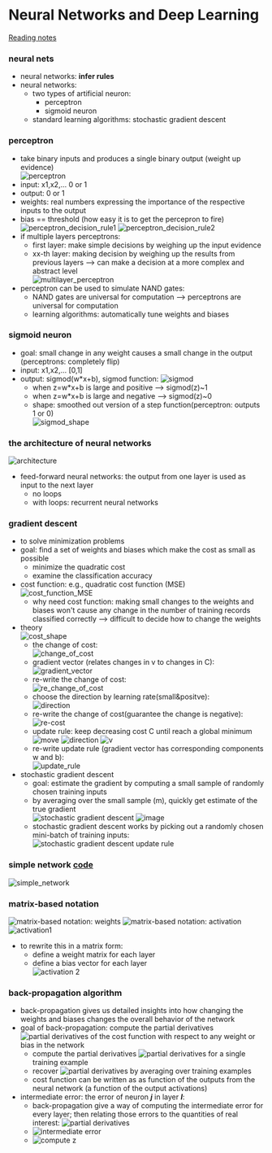 # Neural Networks and Deep Learning

[Reading notes](http://neuralnetworksanddeeplearning.com/)

### neural nets
- neural networks: __infer rules__  
- neural networks:  
    + two types of artificial neuron:  
        * perceptron  
        * sigmoid neuron  
    + standard learning algorithms: stochastic gradient descent  


    
### perceptron  
- take binary inputs and produces a single binary output (weight up evidence)  
![perceptron](https://cloud.githubusercontent.com/assets/5633774/23443637/6525c374-fded-11e6-9d5a-fbcf13695528.png)  
- input: x1,x2,... 0 or 1  
- output: 0 or 1  
- weights: real numbers expressing the importance of the respective inputs to the output 
- bias == threshold (how easy it is to get the percepron to fire)  
![perceptron_decision_rule1](https://cloud.githubusercontent.com/assets/5633774/23443684/bf192290-fded-11e6-96e8-b9447df47c5f.png)
![perceptron_decision_rule2](https://cloud.githubusercontent.com/assets/5633774/23444169/975eff4c-fdf0-11e6-9b79-a0ca3c3762d7.png)
- if multiple layers perceptrons:
    + first layer: make simple decisions by weighing up the input evidence  
    + xx-th layer: making decision by weighing up the results from previous layers --> can make a decision at a more complex and abstract level      
    ![multilayer_perceptron](https://cloud.githubusercontent.com/assets/5633774/23444026/d0d7fa68-fdef-11e6-9876-b13e302ef278.png)  
- perceptron can be used to simulate NAND gates:  
    + NAND gates are universal for computation --> perceptrons are universal for computation   
    + learning algorithms: automatically tune weights and biases  




### sigmoid neuron  
- goal: small change in any weight causes a small change in the output (perceptrons: completely flip)  
- input:  x1,x2,... [0,1]  
- output: sigmod(w*x+b), sigmod function: ![sigmod](https://cloud.githubusercontent.com/assets/5633774/23445040/e257fe04-fdf5-11e6-9a05-91d96e2f39ba.png)  
    + when z=w*x+b is large and positive --> sigmod(z)~1  
    + when z=w*x+b is large and negative --> sigmod(z)~0  
    + shape: smoothed out version of a step function(perceptron: outputs 1 or 0)  
    ![sigmod_shape](https://cloud.githubusercontent.com/assets/5633774/23445127/67cff6cc-fdf6-11e6-895f-3f63c159ff70.png)  
    
    
### the architecture of neural networks 
![architecture](https://cloud.githubusercontent.com/assets/5633774/23445436/8e116544-fdf8-11e6-99d4-4753a7ce3f55.png)  
- feed-forward neural networks: the output from one layer is used as input to the next layer  
    + no loops  
    + with loops: recurrent neural networks  

    


### gradient descent  
- to solve minimization problems  
- goal: find a set of weights and biases which make the cost as small as possible  
    + minimize the quadratic cost  
    + examine the classification accuracy  
- cost function: e.g., quadratic cost function (MSE)  
![cost_function_MSE](https://cloud.githubusercontent.com/assets/5633774/23446057/4c070b36-fdfd-11e6-9fd5-1abb980ad900.png)  
    + why need cost function: making small changes to the weights and biases won't cause any change in the number of training records classified correctly --> difficult to decide how to change the weights  
- theory  
    ![cost_shape](https://cloud.githubusercontent.com/assets/5633774/23446487/2caf56d6-fe01-11e6-94aa-465026ad9f9d.png)  
    + the change of cost:  
    ![change_of_cost](https://cloud.githubusercontent.com/assets/5633774/23446492/35867de8-fe01-11e6-92c7-2595a58cd25d.png)  
    + gradient vector (relates changes in v to changes in C):  
    ![gradient_vector](https://cloud.githubusercontent.com/assets/5633774/23446507/5d1c25f6-fe01-11e6-9fd8-5137e903b67b.png)  
    + re-write the change of cost:  
    ![re_change_of_cost](https://cloud.githubusercontent.com/assets/5633774/23446528/84c98cb0-fe01-11e6-92b1-6748af073c53.png)  
    + choose the direction by learning rate(small&positve):  
    ![direction](https://cloud.githubusercontent.com/assets/5633774/23446565/d8519864-fe01-11e6-9525-ef4f67e18666.png)  
    + re-write the change of cost(guarantee the change is negative):  
    ![re-cost](https://cloud.githubusercontent.com/assets/5633774/23446589/0b8b6e3a-fe02-11e6-834d-508369477abc.png)  
    + update rule: keep decreasing cost C until reach a global minimum  
    ![move](https://cloud.githubusercontent.com/assets/5633774/23446860/f3363d54-fe03-11e6-9b1d-85b6f0d13306.png)
    ![direction](https://cloud.githubusercontent.com/assets/5633774/23446565/d8519864-fe01-11e6-9525-ef4f67e18666.png)
    ![v](https://cloud.githubusercontent.com/assets/5633774/23446887/2d50d36e-fe04-11e6-848e-10674e6b9099.png)  
    + re-write update rule (gradient vector has corresponding components w and b):  
    ![update_rule](https://cloud.githubusercontent.com/assets/5633774/23447093/c4b426ce-fe05-11e6-9fdc-424ba87a2c03.png)  
- stochastic gradient descent  
    + goal: estimate the gradient by computing a small sample of randomly chosen training inputs  
    + by averaging over the small sample (m), quickly get estimate of the true gradient  
    ![stochastic gradient descent ](https://cloud.githubusercontent.com/assets/5633774/23447243/ccd981cc-fe06-11e6-96e4-71432ea91c5a.png)  ![image](https://cloud.githubusercontent.com/assets/5633774/23447251/db0524a4-fe06-11e6-9260-a83f68ad9f00.png)  
    + stochastic gradient descent works by picking out a randomly chosen mini-batch of training inputs:  
    ![stochastic gradient descent update rule](https://cloud.githubusercontent.com/assets/5633774/23447280/1d25093a-fe07-11e6-9918-7bce555ccd53.png)  
    
    
### simple network [code](https://github.com/rarezhang/neural_networks_deep_learning/blob/master/neural_networks_and_deep_learning/Network.py) 
![simple_network](https://cloud.githubusercontent.com/assets/5633774/23445679/69e65dda-fdfa-11e6-9c86-d4e437970f1c.png)    

    
### matrix-based notation
![matrix-based notation: weights](https://cloud.githubusercontent.com/assets/5633774/24052436/b899a2de-0af2-11e7-981e-fa71b8794e55.png)
![matrix-based notation: activation](https://cloud.githubusercontent.com/assets/5633774/24052472/dadf6ce8-0af2-11e7-9c1f-fd80479f1d23.png)  
![activation1](https://cloud.githubusercontent.com/assets/5633774/24052517/f8ac57e0-0af2-11e7-876b-c97f58b398bb.png)  
- to rewrite this in a matrix form:  
    + define a weight matrix for each layer  
    + define a bias vector for each layer  
![activation 2](https://cloud.githubusercontent.com/assets/5633774/24052557/249f682e-0af3-11e7-8b43-c3a18ae0bb52.png)  


 
### back-propagation algorithm  
- back-propagation gives us detailed insights into how changing the weights and biases changes the overall behavior of the network  
- goal of back-propagation: compute the partial derivatives ![partial derivatives](https://cloud.githubusercontent.com/assets/5633774/24053059/e0fb0928-0af4-11e7-98f8-05bb386e9da0.png) of the cost function with respect to any weight or bias in the network  
    + compute the partial derivatives ![partial derivatives](https://cloud.githubusercontent.com/assets/5633774/24053059/e0fb0928-0af4-11e7-98f8-05bb386e9da0.png) for a single training example  
    + recover ![partial derivatives](https://cloud.githubusercontent.com/assets/5633774/24053059/e0fb0928-0af4-11e7-98f8-05bb386e9da0.png) by averaging over training examples  
    + cost function can be written as as function of the outputs from the neural network (a function of the output activations)  
- intermediate error: the error of neuron **_j_** in layer **_l_**:  
    + back-propagation give a way of computing the intermediate error for every layer; then relating those errors to the quantities of real interest: ![partial derivatives](https://cloud.githubusercontent.com/assets/5633774/24053059/e0fb0928-0af4-11e7-98f8-05bb386e9da0.png)  
    + ![intermediate error](https://cloud.githubusercontent.com/assets/5633774/24054569/f297c57c-0af9-11e7-840e-bf1e1d684636.png)  
    + ![compute z](https://cloud.githubusercontent.com/assets/5633774/24054602/108b6782-0afa-11e7-8321-cfd594fe9690.png)
    
    
    

    
    
    



